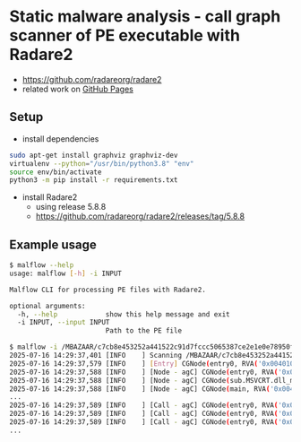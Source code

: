 # Static malware analysis - call graph scanner of PE executable with Radare2

* https://github.com/radareorg/radare2
* related work on [GitHub Pages](https://attilamester.github.io/call-graph/)

## Setup

* install dependencies
```bash
sudo apt-get install graphviz graphviz-dev
virtualenv --python="/usr/bin/python3.8" "env"
source env/bin/activate
python3 -m pip install -r requirements.txt
```

* install Radare2
  * using release 5.8.8
  * https://github.com/radareorg/radare2/releases/tag/5.8.8


## Example usage

```bash
$ malflow --help
usage: malflow [-h] -i INPUT

Malflow CLI for processing PE files with Radare2.

optional arguments:
  -h, --help            show this help message and exit
  -i INPUT, --input INPUT
                        Path to the PE file
```

```bash
$ malflow -i /MBAZAAR/c7cb8e453252a441522c91d7fccc5065387ce2e1e0e78950f54619eda435b11d.mbazaar
2025-07-16 14:29:37,401 [INFO    ] Scanning /MBAZAAR/c7cb8e453252a441522c91d7fccc5065387ce2e1e0e78950f54619eda435b11d.mbazaar
2025-07-16 14:29:37,579 [INFO    ] [Entry] CGNode(entry0, RVA('0x00401000'), FunctionType.SUBROUTINE)
2025-07-16 14:29:37,588 [INFO    ] [Node - agC] CGNode(entry0, RVA('0x00401000'), FunctionType.SUBROUTINE)
2025-07-16 14:29:37,588 [INFO    ] [Node - agC] CGNode(sub.MSVCRT.dll_memset, RVA('0x00406010'), FunctionType.SUBROUTINE)
2025-07-16 14:29:37,588 [INFO    ] [Node - agC] CGNode(main, RVA('0x00406016'), FunctionType.SUBROUTINE)
...
2025-07-16 14:29:37,589 [INFO    ] [Call - agC] CGNode(entry0, RVA('0x00401000'), FunctionType.SUBROUTINE) -> CGNode(sub.MSVCRT.dll_memset, RVA('0x00406010'), FunctionType.SUBROUTINE)
2025-07-16 14:29:37,589 [INFO    ] [Call - agC] CGNode(entry0, RVA('0x00401000'), FunctionType.SUBROUTINE) -> CGNode(main, RVA('0x00406016'), FunctionType.SUBROUTINE)
2025-07-16 14:29:37,589 [INFO    ] [Call - agC] CGNode(entry0, RVA('0x00401000'), FunctionType.SUBROUTINE) -> CGNode(sub.KERNEL32.dll_HeapCreate, RVA('0x0040601c'), FunctionType.SUBROUTINE)
...
```
